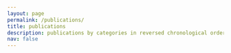 ```yaml
---
layout: page
permalink: /publications/
title: publications
description: publications by categories in reversed chronological order. generated by jekyll-scholar.
nav: false
---
```


<!-- _pages/publications.md -->

<!-- Bibsearch Feature -->

<div class="publications">

</div>
